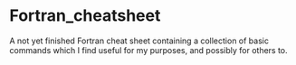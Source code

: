 # Fortran_cheatsheet
A not yet finished Fortran cheat sheet containing a collection of basic commands which I find useful for my purposes, and possibly for others to.
